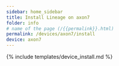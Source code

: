 ```yaml
---
sidebar: home_sidebar
title: Install Lineage on axon7
folder: info
# name of the page (/{{permalink}}.html)
permalink: /devices/axon7/install
device: axon7
---
```

{% include templates/device_install.md %}

